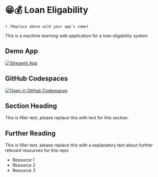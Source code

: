 # 😁💰 Loan Eligability 
```
⬆️ (Replace above with your app's name)
```

This is a machine learning web application for a loan eligability system

## Demo App

[![Streamlit App](https://static.streamlit.io/badges/streamlit_badge_black_white.svg)](https://sk-loan_eligability.streamlit.app/)

## GitHub Codespaces

[![Open in GitHub Codespaces](https://github.com/codespaces/badge.svg)](https://codespaces.new/streamlit/app-starter-kit?quickstart=1)

## Section Heading

This is filler text, please replace this with text for this section.

## Further Reading

This is filler text, please replace this with a explanatory text about further relevant resources for this repo
- Resource 1
- Resource 2
- Resource 3

